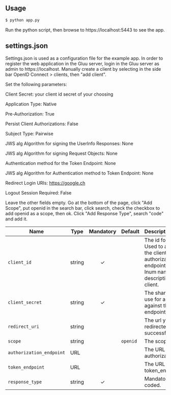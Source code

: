 ## Usage

```bash
$ python app.py
```
Run the python script, then browse to https://localhost:5443 to see the app.

## settings.json
Settings.json is used as a configuration file for the example app.
In order to register the web application in the Gluu server, login in the Gluu server as admin to https://localhost. Manually create a client by selecting in the side bar OpenID Connect > clients, then "add client".

Set the following parameters:

Client Secret: your client id secret of your choosing

Application Type: Native

Pre-Authorization: True

Persist Client Authorizations: False

Subject Type: Pairwise

JWS alg Algorithm for signing the UserInfo Responses: None

JWS alg Algorithm for signing Request Objects: None

Authentication method for the Token Endpoint: None

JWS alg Algorithm for Authentication method to Token Endpoint: None

Redirect Login URIs: https://google.ch

Logout Session Required: False


Leave the other fields empty.
Go at the bottom of the page, click "Add Scope", put openid in the search bar, click search, check the checkbox to add openid as a scope, then ok.
Click "Add Response Type", search "code" and add it.



Name            | Type    | Mandatory | Default  | Description
----------------| ------- | :-------: | -------- | :---------------
`client_id`     | string  |    ✓      |          | The id for the client. Used to authenticate the client against the authorization server endpoint. It may be the Inum name in the description of the client.
`client_secret` | string  |    ✓      |          | The shared secret to use for authentication against the token endpoint.
`redirect_uri`         | string  |           |  | The url you are redirected to after a successful login.
`scope`         | string  |           | `openid` | The scopes to ask for.
`authorization_endpoint` | URL |     |          | The URL to the authorization_endpoint.
`token_endpoint`| URL     |           |          | The URL to the token_endpoint.
`response_type`        | string  |   ✓       |          | Mandatory, hard coded.
